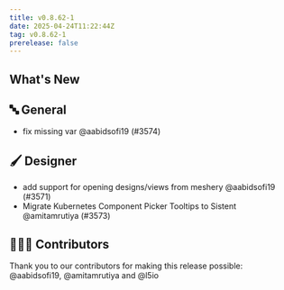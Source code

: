 ```yaml
---
title: v0.8.62-1
date: 2025-04-24T11:22:44Z
tag: v0.8.62-1
prerelease: false
---
```


## What's New
## 🔤 General
- fix missing var @aabidsofi19 (#3574)

## 🖌️ Designer

- add support for opening designs/views from meshery @aabidsofi19 (#3571)
- Migrate Kubernetes Component Picker Tooltips to Sistent  @amitamrutiya (#3573)

## 👨🏽‍💻 Contributors

Thank you to our contributors for making this release possible:
@aabidsofi19, @amitamrutiya and @l5io
